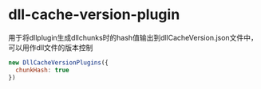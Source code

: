 # dll-cache-version-plugin

用于将dllplugin生成dllchunks时的hash值输出到dllCacheVersion.json文件中，可以用作dll文件的版本控制

``` js
new DllCacheVersionPlugins({
  chunkHash: true
})
```
